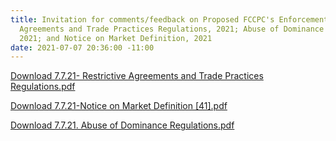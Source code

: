 ```yaml
---
title: Invitation for comments/feedback on Proposed FCCPC's Enforcement Framework-Restrictive
  Agreements and Trade Practices Regulations, 2021; Abuse of Dominance Regulations,
  2021; and Notice on Market Definition, 2021
date: 2021-07-07 20:36:00 -11:00
---
```


[Download 7.7.21- Restrictive Agreements and Trade Practices Regulations.pdf](/uploads/7.7.21-%20Restrictive%20Agreements%20and%20Trade%20Practices%20Regulations.pdf)




[Download 7.7.21-Notice on Market Definition [41].pdf](/uploads/7.7.21-Notice%20on%20Market%20Definition%20%5B41%5D.pdf)




[Download 7.7.21. Abuse of Dominance Regulations.pdf](/uploads/7.7.21.%20Abuse%20of%20Dominance%20Regulations.pdf)